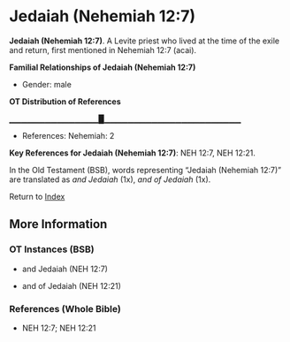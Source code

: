 # Jedaiah (Nehemiah 12:7)
**Jedaiah (Nehemiah 12:7)**. 
A Levite priest who lived at the time of the exile and return, first mentioned in Nehemiah 12:7 (acai). 




**Familial Relationships of Jedaiah (Nehemiah 12:7)**


* Gender: male


**OT Distribution of References**

▁▁▁▁▁▁▁▁▁▁▁▁▁▁▁█▁▁▁▁▁▁▁▁▁▁▁▁▁▁▁▁▁▁▁▁▁▁▁
* References: Nehemiah: 2



**Key References for Jedaiah (Nehemiah 12:7)**: 
NEH 12:7, NEH 12:21. 


In the Old Testament (BSB), words representing “Jedaiah (Nehemiah 12:7)” are translated as 
*and Jedaiah* (1x), *and of Jedaiah* (1x). 




Return to [Index](00-Index.md)

## More Information

### OT Instances (BSB)

* and Jedaiah (NEH 12:7)

* and of Jedaiah (NEH 12:21)



### References (Whole Bible)

* NEH 12:7; NEH 12:21



